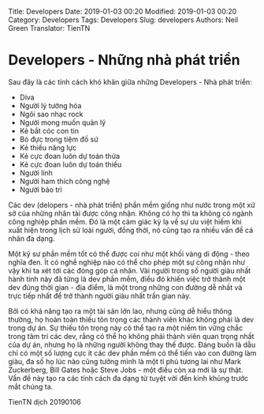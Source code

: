 Title: Developers
Date: 2019-01-03 00:20
Modified: 2019-01-03 00:20 
Category: Developers
Tags: Developers
Slug: developers
Authors: Neil Green
Translator: TienTN

# Developers - Những nhà phát triển 

Sau đây là các tính cách khó khăn giữa những Developers - Nhà phát triển:

* Diva
* Người lý tưởng hóa
* Ngôi sao nhạc rock
* Người mong muốn quản lý
* Kẻ bắt cóc con tin
* Bò đực trong tiệm đồ sứ
* Kẻ thiếu năng lực
* Kẻ cực đoan luôn dự toán thừa
* Kẻ cực đoan luôn dự toán thiếu
* Người lính
* Người ham thích công nghệ
* Người bảo trì

Các dev (delopers - nhà phát triển) phần mềm giống như nước trong một xứ sở của những nhân tài được công nhận. Không có họ thì ta không có ngành công nghiệp phần mềm. Đó là một cảm giác kỳ lạ về sự ưu việt hiếm khi xuất hiện trong lịch sử loài người, đồng thời, nó cũng tạo ra nhiều vấn đề cá nhân đa dạng.

Một kỹ sư phần mềm tốt có thể được coi như một khối vàng di động - theo nghĩa đen. Ít có nghề nghiệp nào có thể cho phép một sự công nhận như vậy khi ta xét tới các đóng góp cá nhân. Vài người trong số người giàu nhất hành tinh này đã từng là dev phần mềm, điều đó khiến việc trở thành một dev đúng thời gian - địa điểm, là một trong những con đường dễ nhất và trực tiếp nhất để trở thành người giàu nhất trần gian này.

Bởi có khả năng tạo ra một tài sản lớn lao, nhưng cũng dễ hiểu thông thường, họ hoàn toàn thiếu tôn trọng các thành viên khác không phải là dev trong dự án. Sự thiếu tôn trọng này có thể tạo ra một niềm tin vững chắc trong tâm trí các dev, rằng có thể họ không phải thành viên quan trọng nhất của dự án, nhưng họ là những người không thay thế được. Đáng buồn là dẫu chỉ có một số lượng cực ít các dev phần mềm có thể tiến vào con đường làm giàu, đa số họ lúc nào cũng tưởng mình là một tỉ phú tương lai như Mark Zuckerberg, Bill Gates hoặc Steve Jobs - một điều còn xa mới là sự thật. Vấn đề này tạo ra các tính cách đa dạng từ tuyệt vời đến kinh khủng trước mắt chúng ta.

TienTN dịch 20190106
